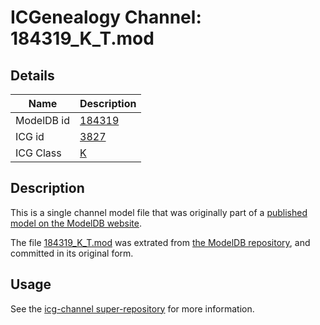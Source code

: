 # ICGenealogy Channel: 184319\_K\_T.mod

## Details

Name | Description
---- | -----------
ModelDB id | [184319](http://senselab.med.yale.edu/ModelDB/ShowModel.cshtml?model=184319)
ICG id | [3827](http://icg.neurotheory.ox.ac.uk/channels/1/3827)
ICG Class | [K](http://icg.neurotheory.ox.ac.uk/channels/1)

## Description

This is a single channel model file that was originally part of a [published model on the ModelDB website](http://senselab.med.yale.edu/mModelDB/ShowModel.cshtml?model=184319).

The file [184319\_K\_T.mod](184319_K_T.mod) was extrated from [the ModelDB repository](http://senselab.med.yale.edu/ModelDB/ShowModel.cshtml?model=184319), and committed in its original form.

## Usage

See the [icg-channel super-repository](https://github.com/icgenealogy/icg-channels) for more information.
